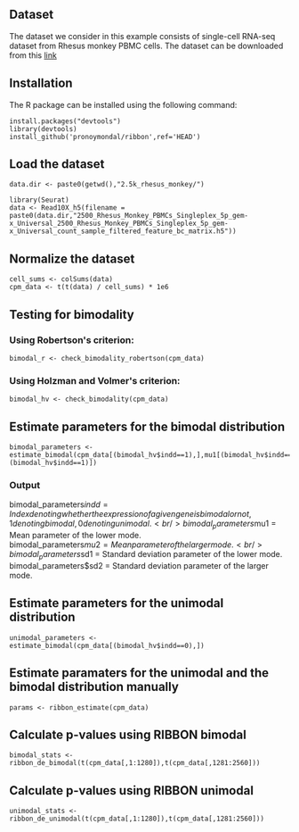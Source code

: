 ## Dataset

The dataset we consider in this example consists of single-cell RNA-seq dataset from Rhesus monkey PBMC cells. The dataset can be downloaded from this [link](https://www.10xgenomics.com/datasets/2500_Rhesus_Monkey_PBMCs_Singleplex_5p_gem-x_Universal)

## Installation

The R package can be installed using the following command:
```
install.packages("devtools")
library(devtools)
install_github('pronoymondal/ribbon',ref='HEAD')
```

## Load the dataset
```
data.dir <- paste0(getwd(),"2.5k_rhesus_monkey/")

library(Seurat)
data <- Read10X_h5(filename = paste0(data.dir,"2500_Rhesus_Monkey_PBMCs_Singleplex_5p_gem-x_Universal_2500_Rhesus_Monkey_PBMCs_Singleplex_5p_gem-x_Universal_count_sample_filtered_feature_bc_matrix.h5"))       
```
## Normalize the dataset
```
cell_sums <- colSums(data)
cpm_data <- t(t(data) / cell_sums) * 1e6
```


## Testing for bimodality
### Using Robertson's criterion:
```
bimodal_r <- check_bimodality_robertson(cpm_data)
```
### Using Holzman and Volmer's criterion:
```
bimodal_hv <- check_bimodality(cpm_data)
```

## Estimate parameters for the bimodal distribution
```
bimodal_parameters <- estimate_bimodal(cpm_data[(bimodal_hv$indd==1),],mu1[(bimodal_hv$indd==1)],mu2[(bimodal_hv$indd==1)],sig1[(bimodal_hv$indd==1)],sig2[(bimodal_hv$indd==1)],pi[(bimodal_hv$indd==1)],D[(bimodal_hv$indd==1),(bimodal_hv$indd==1)])
```
### Output
bimodal_parameters$indd = Index denoting whether the expression of a given gene is bimodal or not, 1 denoting bimodal, 0 denoting unimodal.<br />
bimodal_parameters$mu1 = Mean parameter of the lower mode.<br />
bimodal_parameters$mu2 = Mean parameter of the larger mode.<br />
bimodal_parameters$sd1 = Standard deviation parameter of the lower mode.<br />
bimodal_parameters$sd2 = Standard deviation parameter of the larger mode.<br />
## Estimate parameters for the unimodal distribution
```
unimodal_parameters <- estimate_bimodal(cpm_data[(bimodal_hv$indd==0),])
```
## Estimate paramaters for the unimodal and the bimodal distribution manually
```
params <- ribbon_estimate(cpm_data)
```
## Calculate p-values using RIBBON bimodal
```
bimodal_stats <- ribbon_de_bimodal(t(cpm_data[,1:1280]),t(cpm_data[,1281:2560]))
```
## Calculate p-values using RIBBON unimodal
```
unimodal_stats <- ribbon_de_unimodal(t(cpm_data[,1:1280]),t(cpm_data[,1281:2560]))
```






